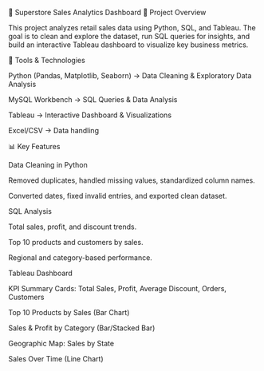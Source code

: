🛒 Superstore Sales Analytics Dashboard
📌 Project Overview

This project analyzes retail sales data using Python, SQL, and Tableau.
The goal is to clean and explore the dataset, run SQL queries for insights, and build an interactive Tableau dashboard to visualize key business metrics.

🔧 Tools & Technologies

Python (Pandas, Matplotlib, Seaborn) → Data Cleaning & Exploratory Data Analysis

MySQL Workbench → SQL Queries & Data Analysis

Tableau → Interactive Dashboard & Visualizations

Excel/CSV → Data handling

📊 Key Features

Data Cleaning in Python

Removed duplicates, handled missing values, standardized column names.

Converted dates, fixed invalid entries, and exported clean dataset.

SQL Analysis

Total sales, profit, and discount trends.

Top 10 products and customers by sales.

Regional and category-based performance.

Tableau Dashboard

KPI Summary Cards: Total Sales, Profit, Average Discount, Orders, Customers

Top 10 Products by Sales (Bar Chart)

Sales & Profit by Category (Bar/Stacked Bar)

Geographic Map: Sales by State

Sales Over Time (Line Chart)


